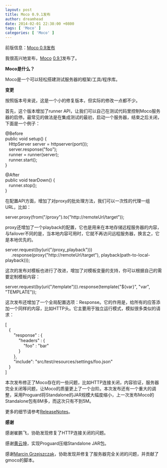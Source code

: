 ```yaml
---
layout: post
title: Moco 0.9.1发布
author: dreamhead
date: 2014-02-01 22:38:00 +0800
tags: [ 'Moco' ]
categories: [ 'Moco' ]
---
```


前版信息：[Moco 0.9发布](http://dreamhead.blogbus.com/logs/236571479.html)

我很高兴地宣布，[Moco](https://github.com/dreamhead/moco) [0.9.1](https://github.com/dreamhead/moco/tree/v0.9.1)发布了。

**Moco是什么？**

Moco是一个可以轻松搭建测试服务器的框架/工具/程序库。

**变更**

按照版本号来说，这是一个小的修复版本，但实际的修改一点都不少。

首先，这个版本增加了runner API，让我们可以自己在测试代码里控制Moco服务器的启停。最常见的做法是在集成测试的最初，启动一个服务器，结束之后关闭，下面是一个例子：

@Before  
public void setup() {  
 &nbsp; &nbsp;HttpServer server = httpserver(port());  
 &nbsp; &nbsp;server.response("foo");  
 &nbsp; &nbsp;runner = runner(server);  
 &nbsp; &nbsp;runner.start();  
}

@After  
public void tearDown() {  
 &nbsp; &nbsp;runner.stop();  
}

在配置API方面，增加了对proxy的批处理方法，我们可以一次性的代理一组URL，比如：

server.proxy(from("/proxy").to("http://remoteUrl/target"));

proxy还增加了一个playback的配置，它也是用来在本地存储远程服务器的内容，与failover不同的是，当本地内容可用时，它就不再访问远程服务器，换言之，它是本地优先的。

server.request(by(uri("/proxy\_playback")))  
 &nbsp; &nbsp; &nbsp;.response(proxy("http://remoteUrl/target"), playback(path-to-local-playback)));

这次的发布对模板也进行了改进，增加了对模板变量的支持，你可以根据自己的需要定制模板内容：

server.request(by(uri("/template"))).response(template("${var}", "var", "TEMPLATE"));

这次发布还增加了一个全局配置选项：Response。它的作用是，给所有的应答添加一个同样的内容，比如HTTP头。它主要用于独立运行模式，模拟很多类似的请求：

[  
 &nbsp; &nbsp;{  
 &nbsp; &nbsp; &nbsp; &nbsp;"response" : {  
 &nbsp; &nbsp; &nbsp; &nbsp; &nbsp; &nbsp;"headers" : {  
 &nbsp; &nbsp; &nbsp; &nbsp; &nbsp; &nbsp; &nbsp; &nbsp;"foo" : "bar"  
 &nbsp; &nbsp; &nbsp; &nbsp; &nbsp; &nbsp;}  
 &nbsp; &nbsp; &nbsp; &nbsp;},  
 &nbsp; &nbsp; &nbsp; &nbsp;"include": "src/test/resources/settings/foo.json"  
 &nbsp; &nbsp;}  
]

本次发布修正了Moco存在的一些问题，比如HTTP连接关闭，内容验证，服务器完全关闭等问题，让Moco的质量更上了一个台阶。本次发布还有一个重大的调整，采用Proguard将Standalone的JAR规模大幅度缩小，上一次发布Moco的Standalone包有8M多，而这次只有不到5M。

更多的细节请参考[ReleaseNotes](https://github.com/dreamhead/moco/blob/master/moco-doc/ReleaseNotes.md)。

**感谢**

感谢崔鹏飞，协助发现修复了HTTP连接关闭的问题。

感谢[黄云坤](https://github.com/htynkn)，实现Proguard压缩Standalone JAR包。

感谢[Marcin Grzejszczak](https://github.com/marcingrzejszczak)，协助发现并修复了服务器完全关闭的问题，并贡献了gmoco的脚本。


